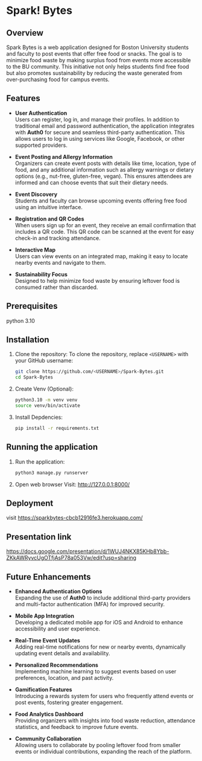 # Spark! Bytes

## Overview
Spark Bytes is a web application designed for Boston University students and faculty to post events that offer free food or snacks. The goal is to minimize food waste by making surplus food from events more accessible to the BU community. This initiative not only helps students find free food but also promotes sustainability by reducing the waste generated from over-purchasing food for campus events.

## Features
- **User Authentication**  
  Users can register, log in, and manage their profiles. In addition to traditional email and password authentication, the application integrates with **Auth0** for secure and seamless third-party authentication. This allows users to log in using services like Google, Facebook, or other supported providers.

- **Event Posting and Allergy Information**  
  Organizers can create event posts with details like time, location, type of food, and any additional information such as allergy warnings or dietary options (e.g., nut-free, gluten-free, vegan). This ensures attendees are informed and can choose events that suit their dietary needs.

- **Event Discovery**  
  Students and faculty can browse upcoming events offering free food using an intuitive interface.

- **Registration and QR Codes**  
  When users sign up for an event, they receive an email confirmation that includes a QR code. This QR code can be scanned at the event for easy check-in and tracking attendance.

- **Interactive Map**  
  Users can view events on an integrated map, making it easy to locate nearby events and navigate to them.

- **Sustainability Focus**  
  Designed to help minimize food waste by ensuring leftover food is consumed rather than discarded.


## Prerequisites
python 3.10

## Installation

1. Clone the repository:
    To clone the repository, replace `<USERNAME>` with your GitHub username:

    ```bash
    git clone https://github.com/<USERNAME>/Spark-Bytes.git
    cd Spark-Bytes

2. Create Venv (Optional):
    ```bash
    python3.10 -m venv venv
    source venv/bin/activate 

3. Install Depdencies:
    ```bash
    pip install -r requirements.txt

## Running the application

1. Run the application:
    ```bash
    python3 manage.py runserver

2. Open web browser
    Visit: http://127.0.0.1:8000/

## Deployment

visit https://sparkbytes-cbcb12916fe3.herokuapp.com/

## Presentation link
https://docs.google.com/presentation/d/1WUJ4NKX85KHb8Ybb-ZKkAWRyvcUgOTfjAsP78a053Vw/edit?usp=sharing

## Future Enhancements
- **Enhanced Authentication Options**  
  Expanding the use of **Auth0** to include additional third-party providers and multi-factor authentication (MFA) for improved security.

- **Mobile App Integration**  
  Developing a dedicated mobile app for iOS and Android to enhance accessibility and user experience.

- **Real-Time Event Updates**  
  Adding real-time notifications for new or nearby events, dynamically updating event details and availability.

- **Personalized Recommendations**  
  Implementing machine learning to suggest events based on user preferences, location, and past activity.

- **Gamification Features**  
  Introducing a rewards system for users who frequently attend events or post events, fostering greater engagement.

- **Food Analytics Dashboard**  
  Providing organizers with insights into food waste reduction, attendance statistics, and feedback to improve future events.

- **Community Collaboration**  
  Allowing users to collaborate by pooling leftover food from smaller events or individual contributions, expanding the reach of the platform.
